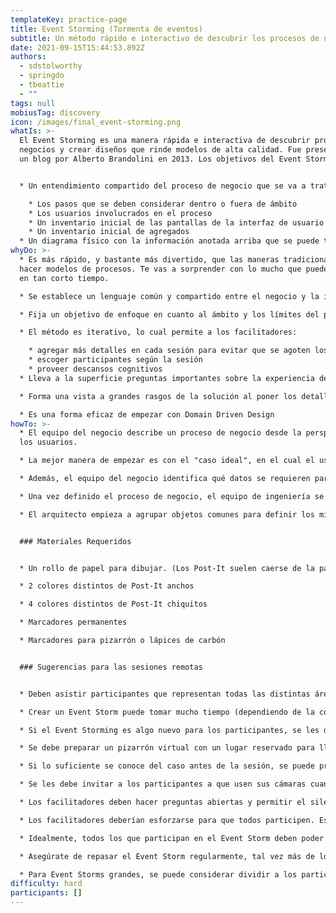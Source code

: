 ```yaml
---
templateKey: practice-page
title: Event Storming (Tormenta de eventos)
subtitle: Un método rápido e interactivo de descubrir los procesos de negocio.
date: 2021-09-15T15:44:53.892Z
authors:
  - sdstolworthy
  - springdo
  - tbeattie
  - ""
tags: null
mobiusTag: discovery
icon: /images/final_event-storming.png
whatIs: >-
  El Event Storming es una manera rápida e interactiva de descubrir procesos de
  negocios y crear diseños que rinde modelos de alta calidad. Fue presentado en
  un blog por Alberto Brandolini en 2013. Los objetivos del Event Storming son:


  * Un entendimiento compartido del proceso de negocio que se va a tratar durante el proyecto. Eso incluye:

    * Los pasos que se deben considerar dentro o fuera de ámbito
    * Los usuarios involucrados en el proceso
    * Un inventario inicial de las pantallas de la interfaz de usuario
    * Un inventario inicial de agregados
  * Un diagrama físico con la información anotada arriba que se puede transferir a un formato digital
whyDo: >-
  * Es más rápido, y bastante más divertido, que las maneras tradicionales de
  hacer modelos de procesos. Te vas a sorprender con lo mucho que puedes lograr
  en tan corto tiempo.

  * Se establece un lenguaje común y compartido entre el negocio y la ingeniería

  * Fija un objetivo de enfoque en cuanto al ámbito y los límites del proyecto.

  * El método es iterativo, lo cual permite a los facilitadores:

    * agregar más detalles en cada sesión para evitar que se agoten los participantes
    * escoger participantes según la sesión
    * proveer descansos cognitivos
  * Lleva a la superficie preguntas importantes sobre la experiencia del usuario al inicio del proceso de ideación

  * Forma una vista a grandes rasgos de la solución al poner los detalles de implementación en el contexto del proceso de negocio.

  * Es una forma eficaz de empezar con Domain Driven Design
howTo: >-
  * El equipo del negocio describe un proceso de negocio desde la perspectiva de
  los usuarios.

  * La mejor manera de empezar es con el "caso ideal", en el cual el usuario logra su objetivo.

  * Además, el equipo del negocio identifica qué datos se requieren para que ese caso se pueda lograr.

  * Una vez definido el proceso de negocio, el equipo de ingeniería se une al equipo del negocio para proveer detalles adicionales en la forma de Eventos, Datos, e Interfaces de Usuario. Eso establece una comprensión compartida de lo que se requiere.

  * El arquitecto empieza a agrupar objetos comunes para definir los microservicios que se tienen que desarrollar


  ### Materiales Requeridos


  * Un rollo de papel para dibujar. (Los Post-It suelen caerse de la pared sin el papel.)

  * 2 colores distintos de Post-It anchos

  * 4 colores distintos de Post-It chiquitos

  * Marcadores permanentes

  * Marcadores para pizarrón o lápices de carbón


  ### Sugerencias para las sesiones remotas


  * Deben asistir participantes que representan todas las distintas áreas de experiencia. Sin embargo, considera limitar el número total de participantes, ya que si demasiada gente asiste a una sesión remota, se puede impedir la comunicación eficaz.

  * Crear un Event Storm puede tomar mucho tiempo (dependiendo de la complejidad del caso). Se deben planear varias sesiones remotas con descansos durante cada sesión. Se debe comunicar a los participantes que se van a tomar varios descansos.

  * Si el Event Storming es algo nuevo para los participantes, se les debe proveer recursos de referencias (tal como esta página) y ejemplos de Event Storms completados. Se puede llevar a cabo una sesión para presentar el proceso del Event Storm.

  * Se debe preparar un pizarrón virtual con un lugar reservado para llevar a cabo el Event Storm. Se puede fijar al pizarrón virtual un ejemplo de un Event Storm completado para que los participantes puedan visualizar el objetivo de su trabajo.

  * Si lo suficiente se conoce del caso antes de la sesión, se puede preparar un bosquejo de antemano para ahorrar tiempo y proveer un esqueleto como punto de comienzo. Eso también puede ayudar a los participantes que no tengan experiencia con el Event Storm a ubicarse. Se puede explicar que el bosquejo es sólo un comienzo, y cualquier cosa se puede cambiar durante la sesión.

  * Se les debe invitar a los participantes a que usen sus cámaras cuando sea posible. El uso de cámaras por parte de los participantes hace que la comunicación entre todos sea más fácil y más natural. Se requiere participación activa de todos para sacar el mayor beneficio del Event Storm.

  * Los facilitadores deben hacer preguntas abiertas y permitir el silencio para alentar a todos a participar.

  * Los facilitadores deberían esforzarse para que todos participen. Es fácil para los participantes de una sesión remota de Event Storming perder el enfoque. Es probable que el facilitador tenga que fomentar el diálogo.

  * Idealmente, todos los que participan en el Event Storm deben poder interactuar con el pizarrón virtual. Sin embargo, si el Event Storm es nuevo para los participantes, los facilitadores pueden demostrar a los participantes la interacción entre sí.

  * Asegúrate de repasar el Event Storm regularmente, tal vez más de lo normal, para que todos puedan comprender y tener la oportunidad de contribuir.

  * Para Event Storms grandes, se puede considerar dividir a los participantes en grupos distintos en los cuales se puede trabajar en distintas partes del Event Storm. Hay que reunirse como un grupo entero de forma regular para ponerse al tanto del progreso de cada grupo. Además, los grupos deben tomar turnos y considerar áreas diferentes del Event Storm.
difficulty: hard
participants: []
---
```

